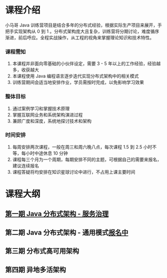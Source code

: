 # 课程介绍
小马哥 Java 训练营项目是结合多年的分布式经验，根据实际生产项目来展开，手把手实现架构从 0 到 1 。分布式架构庞大且复杂，训练营将分期讨论，难度循序渐进，前后呼应。全程实战操作，从工程的视角来掌握理论知识和技术特性。
### 课程需知

1. 本课程并非面向零基础的小伙伴设定，需要 3 - 5 年以上的工作经验，经验越多，收获越大
2. 本课程使用 Java 编程语言逐步迭代实现分布式架构中的相关模式
3. 训练营期间会适当地安排作业，学员需按时完成，以免影响学习效果
### 整体目标

1. 通过案例学习和掌握技术原理
2. 掌握互联网业务和系统架构演进过程
3. 兼顾广度和深度，系统地探讨技术和架构

### 时间安排

1.  每周安排两次课程，一般在周三和周六晚八点，每次课程 1.5 到 2.5 小时不等，每小时中途休息 10 分钟
2. 课程每三个月为一个周期，每期安排不同的主题，可根据自己的需要来报名，建议连续报名
3. 课程答疑将均安排在知识星球讨论中进行，不占用上课主要时间

# 课程大纲
## [**第一期 Java 分布式架构 - 服务治理**](stage-1)
## 第二期 Java 分布式架构 - 通用模式[报名中](https://mqu.xet.tech/s/1UDiMh)
## 第三期 分布式高可用架构
## 第四期 异地多活架构
